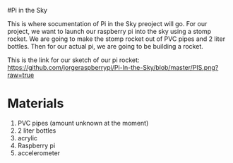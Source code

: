 #Pi in the Sky 

This is where socumentation of Pi in the Sky preoject will go.
For our project, we want to launch our raspberry pi into the sky using a stomp rocket. We are going to make the stomp rocket out of PVC pipes and 2 liter bottles. Then for our actual pi, we are going to be building a rocket. 

This is the link for our sketch of our pi rocket: https://github.com/jorgeraspberrypi/Pi-In-the-Sky/blob/master/PIS.png?raw=true
# Materials
1. PVC pipes (amount unknown at the moment)
2. 2 liter bottles 
3. acrylic 
4. Raspberry pi 
5. accelerometer 
